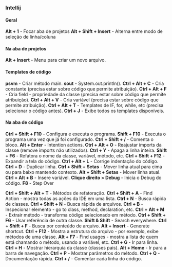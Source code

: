 ### Intellij
#### Geral

**Alt + 1** -  Focar aba de projetos
**Alt + Shift + Insert** -  Alterna entre modo de seleção de linha/coluna


#### Na aba de projetos

**Alt + Insert** -  Menu para criar um novo arquivo.

#### Templates de código

**psvm** -  Criar método main.
**sout** -  System.out.println().
**Ctrl + Alt + C** -  Cria constante (precisa estar sobre código que permite atribuição).
**Ctrl + Alt + F** -  Cria field - propriedade da classe (precisa estar sobre código que permite atribuição).
**Ctrl + Alt + V** -  Cria variável (precisa estar sobre código que permite atribuição).
**Ctrl + Alt + T** -  Templates de IF, for, while, etc (precisa selecionar o código antes).
**Ctrl + J** -  Exibe todos os templates disponíveis.

#### Na aba de código

**Ctrl + Shift + F10** - Configura e executa o programa.
**Shift + F10** - Executa o programa uma vez que já foi configurado.
**Ctrl + Shift + /** - Comenta o bloco.
**Alt + Enter** -  Intention actions.
**Ctrl + Alt + O** -  Reajustar imports da classe (remove imports não utilizados).
**Ctrl + Y** -  Apaga a linha inteira.
**Shift + F6** -  Refatora o nome da classe, variável, método, etc.
**Ctrl + Shift + F12** -  Expandir a tela do código.
**Ctrl + Alt + L** -  Corrige indentação do código.
**Ctrl + D** -  Duplicar linha.
**Ctrl + Shift + Setas** -  Mover linha atual para cima ou para baixo mantendo contexto.
**Alt + Shift + Setas** -  Mover linha atual.
**Ctrl + Alt + B** - Insere variável.
**Clique direito > Debug** - Inicia o Debug do código.
**F8** - Step Over


**Ctrl + Shift + Alt + T** -  Métodos de refatoração.
**Ctrl + Shift + A** -  Find Action - mostra todas as ações da IDE em uma lista.
**Ctrl + N** -  Busca rápida de classes.
**Ctrl + Shift + N** -  Busca rápida de arquivos.
**Ctrl + B** -  Inspecionar elemento - go to class, method, declaration, etc.
**Ctrl + Alt + M** -  Extrair método - transforma código selecionado em método.
**Ctrl + Shift + F6** -  Usar referência de outra classe.
**Shift & Shift** -  Search everywhere.
**Ctrl + Shift + F** -  Busca por conteúdo de arquivo.
**Alt + Insert** -  Generate shortcut.
**Ctrl + F12** -  Mostra a estrutura do arquivo - por exemplo, exibe métodos de uma classe.
**Alt + F7** -  Find usages - mostra a lista de quem está chamando o método, usando a variável, etc.
**Ctrl + G** -  Ir para linha.
**Ctrl + H** -  Mostrar hierarquia da classe (classes pais).
**Alt + Home** -  Ir para a barra de navegação.
**Ctrl + P** -  Mostrar parâmetros do método.
**Ctrl + Q** -  Documentação rápida.
**Ctrl + /** -  Comentar cada linha do código.

